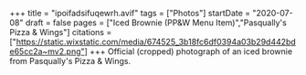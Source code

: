 +++
title = "ipoifadsifuqewrh.avif"
tags = ["Photos"]
startDate = "2020-07-08"
draft = false
pages = ["Iced Brownie (PP&W Menu Item)","Pasqually's Pizza & Wings"]
citations = ["https://static.wixstatic.com/media/674525_3b18fc6df0394a03b29d442bde65cc2a~mv2.png"]
+++
Official (cropped) photograph of an iced brownie from Pasqually's Pizza & Wings.
